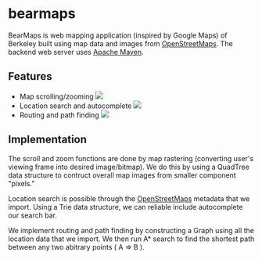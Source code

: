 # bearmaps

BearMaps is web mapping application (inspired by Google Maps) of Berkeley built using map data and images from [OpenStreetMaps](https://www.openstreetmap.org/). The backend web server uses [Apache Maven](https://maven.apache.org/).

## Features ##
* Map scrolling/zooming 
![](rastering.gif)
* Location search and autocomplete
![](autocomplete.gif)
* Routing and path finding
![](a*%20star.gif)

## Implementation ##
The scroll and zoom functions are done by map rastering (converting user's viewing frame into desired image/bitmap). We do this by using a QuadTree data structure to contruct overall map images from smaller component "pixels."

Location search is possible through the [OpenStreetMaps](https://www.openstreetmap.org/) metadata that we import. Using a Trie data structure, we can reliable include autocomplete our search bar.

We implement routing and path finding by constructing a Graph using all the location data that we import. We then run A* search to find the shortest path between any two abitrary points ( A ⇒  B ).